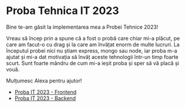 # Proba Tehnica IT 2023

Bine te-am găsit la implementarea mea a Probei Tehnice 2023!

Vreau să încep prin a spune că a fost o probă care chiar mi-a plăcut, pe care am facut-o cu drag și la care am învățat enorm de multe lucruri. La începutul probei nici nu știam express, mongo sau node, iar proba m-a ajutat și mi-a dat motivația să învăț aceste tehnologii într-un timp foarte scurt. Sunt foarte mândru de cum mi-a ieșit proba și sper să vă placă și vouă.

Mulțumesc Alexa pentru ajutor!

-   [Proba IT 2023 - Frontend](./frontend/README.md)
-   [Proba IT 2023 - Backend](./backend/README.md)
